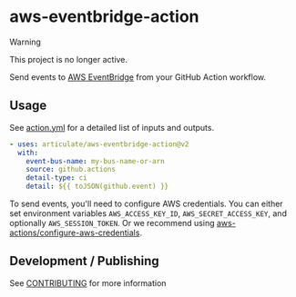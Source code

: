 # aws-eventbridge-action

> [!WARNING]
> This project is no longer active.

Send events to [AWS EventBridge](https://aws.amazon.com/eventbridge/) from your
GitHub Action workflow.

## Usage

See [action.yml](action.yml) for a detailed list of inputs and outputs.

```yaml
- uses: articulate/aws-eventbridge-action@v2
  with:
    event-bus-name: my-bus-name-or-arn
    source: github.actions
    detail-type: ci
    detail: ${{ toJSON(github.event) }}
```

To send events, you'll need to configure AWS credentials. You can either set
environment variables `AWS_ACCESS_KEY_ID`, `AWS_SECRET_ACCESS_KEY`, and optionally
`AWS_SESSION_TOKEN`. Or we recommend using [aws-actions/configure-aws-credentials](https://github.com/aws-actions/configure-aws-credentials).

## Development / Publishing

See [CONTRIBUTING](CONTRIBUTING.md) for more information
